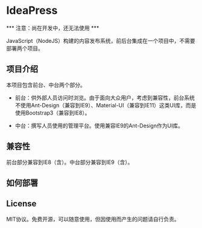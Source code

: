 # IdeaPress

*** 注意：尚在开发中，还无法使用 ***

JavaScript（NodeJS）构建的内容发布系统，前后台集成在一个项目中，不需要部署两个项目。

## 项目介绍

本项目包含前台、中台两个部分。

- 前台：供外部人员访问时浏览。由于面向大众用户，考虑到兼容性，前台系统不使用Ant-Design（兼容到IE9）、Material-UI（兼容到IE11）这类UI库，而是使用Bootstrap3（兼容到IE8）。

- 中台：撰写人员使用的管理平台。使用兼容IE9的Ant-Design作为UI库。

## 兼容性

前台部分兼容到IE8（含）。中台部分兼容到IE9（含）。

## 如何部署

## License

MIT协议。免费开源，可以随意使用，但因使用而产生的问题请自行负责。
